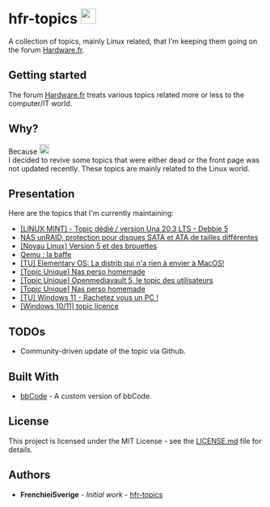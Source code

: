 # hfr-topics <img src="http://resize.over-blog.com/500x500.png?http://www.hardware.fr/images_skin_2010/facebook/logo.png" width=30>

A collection of topics, mainly Linux related, that I'm keeping them going on the forum [Hardware.fr](https://forum.hardware.fr/). 

## Getting started

The forum [Hardware.fr](https://forum.hardware.fr/) treats various topics related more or less to the computer/IT world.

## Why?

Because <img src="https://forum-images.hardware.fr/icones/redface.gif" width=20> <br>
I decided to revive some topics that were either dead or the front page was not updated recently. These topics are mainly related to the Linux world.

## Presentation

Here are the topics that I'm currently maintaining:
* [[LINUX MINT] - Topic dédié / version Una 20.3 LTS - Debbie 5](https://forum.hardware.fr/forum2.php?config=hfr.inc&cat=11&subcat=204&post=67863&page=1&p=1&sondage=0&owntopic=1&trash=0&trash_post=0&print=0&numreponse=0&quote_only=0&new=0&nojs=0)
* [NAS unRAID, protection pour disques SATA et ATA de tailles différentes](https://forum.hardware.fr/forum2.php?config=hfr.inc&cat=11&subcat=204&post=76680&page=1&p=1&sondage=0&owntopic=1&trash=0&trash_post=0&print=0&numreponse=0&quote_only=0&new=0&nojs=0)
* [[Noyau Linux] Version 5 et des brouettes](https://forum.hardware.fr/forum2.php?config=hfr.inc&cat=11&subcat=205&post=24424&page=1&p=1&sondage=0&owntopic=1&trash=0&trash_post=0&print=0&numreponse=0&quote_only=0&new=0&nojs=0)
* [Qemu : la baffe](https://forum.hardware.fr/forum2.php?config=hfr.inc&cat=11&subcat=208&post=38501&page=1&p=1&sondage=0&owntopic=1&trash=0&trash_post=0&print=0&numreponse=0&quote_only=0&new=0&nojs=0)
* [[TU] Elementary OS: La distrib qui n'a rien à envier à MacOS!](https://forum.hardware.fr/forum2.php?config=hfr.inc&cat=11&subcat=204&post=74522&page=1&p=1&sondage=0&owntopic=1&trash=0&trash_post=0&print=0&numreponse=0&quote_only=0&new=0&nojs=0)
* [[Topic Unique] Nas perso homemade](https://forum.hardware.fr/forum1.php?config=hfr.inc&cat=1&page=1&subcat=0&sondage=0&owntopic=1&trash=0&trash_post=0&moderation=0&new=0&nojs=0&subcatgroup=0)
* [[Topic Unique] Openmediavault 5, le topic des utilisateurs](https://forum.hardware.fr/forum2.php?config=hfr.inc&cat=11&subcat=204&post=72970&page=1&p=1&sondage=0&owntopic=1&trash=0&trash_post=0&print=0&numreponse=0&quote_only=0&new=0&nojs=0)
* [[Topic Unique] Nas perso homemade](https://forum.hardware.fr/forum1.php?config=hfr.inc&cat=1&page=1&subcat=0&sondage=0&owntopic=1&trash=0&trash_post=0&moderation=0&new=0&nojs=0&subcatgroup=0)
* [[TU] Windows 11 - Rachetez vous un PC !](https://forum.hardware.fr/forum1.php?config=hfr.inc&cat=1&page=1&subcat=0&sondage=0&owntopic=1&trash=0&trash_post=0&moderation=0&new=0&nojs=0&subcatgroup=0)
* [[Windows 10/11] topic licence](https://forum.hardware.fr/forum2.php?config=hfr.inc&cat=4&subcat=580&post=340725&page=1&p=1&sondage=0&owntopic=1&trash=0&trash_post=0&print=0&numreponse=0&quote_only=0&new=0&nojs=0)

## TODOs

* Community-driven update of the topic via Github.

## Built With

* [bbCode](https://www.phpbb.com/community/help/bbcode) - A custom version of bbCode.

## License

This project is licensed under the MIT License - see the [LICENSE.md](LICENSE.md) file for details.

## Authors

* **FrenchieiSverige** - *Initial work* - [hfr-topics](https://github.com/frenchieisverige)

